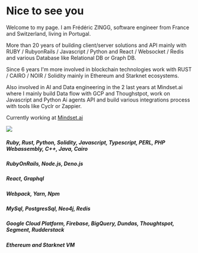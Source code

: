 # Nice to see you

Welcome to my page.
I am Frédéric ZINGG, software engineer from France and Switzerland, living in Portugal.

More than 20 years of building client/server solutions and API mainly with RUBY / RubyonRails / Javascript / Python and React / Websocket / Redis and various Database like Relational DB or Graph DB.

Since 6 years I'm more involved in blockchain technologies work with RUST / CAIRO / NOIR / Solidity mainly in Ethereum and Starknet ecosystems.

Also involved in AI and Data engineering in the 2 last years at Mindset.ai where I mainly build Data flow with GCP and Thoughstpot, work on Javascript and Python Ai agents API and build various integrations process with tools like Cyclr or Zappier. 

Currently working at [Mindset.ai](https://mindset.ai)


![](https://komarev.com/ghpvc/?username=fzingg&color=green)

##### Ruby, Rust, Python, Solidity, Javascript, Typescript, PERL, PHP Webassembly, C++, Java, Cairo
##### RubyOnRails, Node.js, Deno.js
##### React, Graphql
##### Webpack, Yarn, Npm
##### MySql, PostgresSql, Neo4j, Redis
##### Google Cloud Platform, Firebase, BigQuery, Dundas, Thoughtspot, Segment, Rudderstack
##### Ethereum and Starknet VM


<!--
**fzingg/fzingg** is a ✨ _special_ ✨ repository because its `README.md` (this file) appears on your GitHub profile.

Here are some ideas to get you started:

- 🔭 I’m currently working on ...
- 🌱 I’m currently learning ...
- 👯 I’m looking to collaborate on ...
- 🤔 I’m looking for help with ...
- 💬 Ask me about ...
- 📫 How to reach me: ...
- 😄 Pronouns: ...
- ⚡ Fun fact: ...
-->
